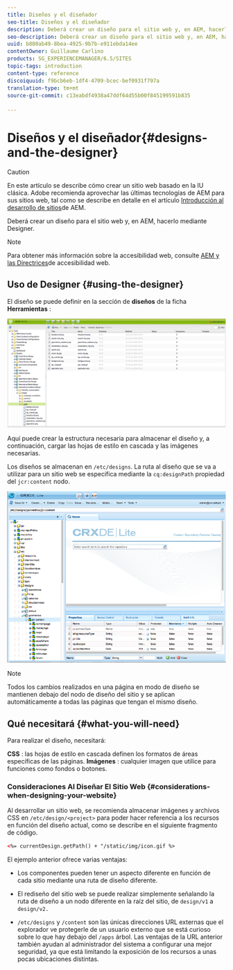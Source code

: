 ```yaml
---
title: Diseños y el diseñador
seo-title: Diseños y el diseñador
description: Deberá crear un diseño para el sitio web y, en AEM, hacerlo mediante el uso de Designer
seo-description: Deberá crear un diseño para el sitio web y, en AEM, hacerlo mediante el uso de Designer
uuid: b880ab49-8bea-4925-9b7b-e911ebda14ee
contentOwner: Guillaume Carlino
products: SG_EXPERIENCEMANAGER/6.5/SITES
topic-tags: introduction
content-type: reference
discoiquuid: f9bcb6eb-1df4-4709-bcec-bef0931f797a
translation-type: tm+mt
source-git-commit: c13eabdf4938a47ddf64d55b00f845199591b835

---
```



# Diseños y el diseñador{#designs-and-the-designer}

>[!CAUTION]
>
>En este artículo se describe cómo crear un sitio web basado en la IU clásica. Adobe recomienda aprovechar las últimas tecnologías de AEM para sus sitios web, tal como se describe en detalle en el artículo [Introducción al desarrollo de sitios](/help/sites-developing/getting-started.md)de AEM.

Deberá crear un diseño para el sitio web y, en AEM, hacerlo mediante Designer.

>[!NOTE]
>
>Para obtener más información sobre la accesibilidad web, consulte [AEM y las Directrices](/help/managing/web-accessibility.md)de accesibilidad web.

## Uso de Designer {#using-the-designer}

El diseño se puede definir en la sección de **diseños** de la ficha **Herramientas** :

![screen_shot_2012-02-01at30237pm](assets/screen_shot_2012-02-01at30237pm.png)

Aquí puede crear la estructura necesaria para almacenar el diseño y, a continuación, cargar las hojas de estilo en cascada y las imágenes necesarias.

Los diseños se almacenan en `/etc/designs`. La ruta al diseño que se va a utilizar para un sitio web se especifica mediante la `cq:designPath` propiedad del `jcr:content` nodo.

![chlimage_1-74](assets/chlimage_1-74a.png)

>[!NOTE]
>
>Todos los cambios realizados en una página en modo de diseño se mantienen debajo del nodo de diseño del sitio y se aplican automáticamente a todas las páginas que tengan el mismo diseño.

## Qué necesitará {#what-you-will-need}

Para realizar el diseño, necesitará:

**CSS** : las hojas de estilo en cascada definen los formatos de áreas específicas de las páginas.
**Imágenes** : cualquier imagen que utilice para funciones como fondos o botones.

### Consideraciones Al Diseñar El Sitio Web {#considerations-when-designing-your-website}

Al desarrollar un sitio web, se recomienda almacenar imágenes y archivos CSS en `/etc/design/<project>` para poder hacer referencia a los recursos en función del diseño actual, como se describe en el siguiente fragmento de código.

```xml
<%= currentDesign.getPath() + "/static/img/icon.gif %>
```

El ejemplo anterior ofrece varias ventajas:

* Los componentes pueden tener un aspecto diferente en función de cada sitio mediante una ruta de diseño diferente.
* El rediseño del sitio web se puede realizar simplemente señalando la ruta de diseño a un nodo diferente en la raíz del sitio, de `design/v1` a `design/v2.`

* `/etc/designs` y `/content` son las únicas direcciones URL externas que el explorador ve protegerle de un usuario externo que se está curioso sobre lo que hay debajo del `/apps` árbol. Las ventajas de la URL anterior también ayudan al administrador del sistema a configurar una mejor seguridad, ya que está limitando la exposición de los recursos a unas pocas ubicaciones distintas.

